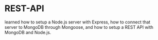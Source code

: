# REST-API
learned how to setup a Node.js server with Express, how to connect that server to MongoDB through Mongoose, and how to setup a REST API with MongoDB and Node.js.
